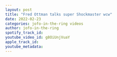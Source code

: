 ```yaml
---
layout: post
title: "Fred Ottman talks super Shockmaster wcw"
date: 2022-02-23
categories: jofo-in-the-ring videos
author: jofo-in-the-ring
spotify_track_id: 
youtube_video_id: g8OiUnjVuaY
apple_track_id: 
youtube_metadata: 
---
```

